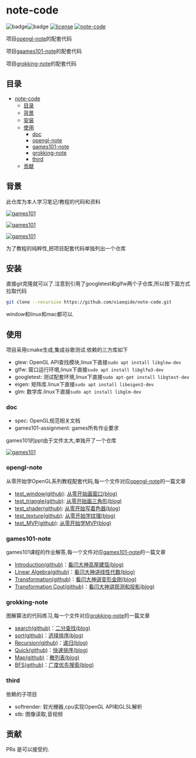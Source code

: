 # note-code

![badge](https://img.shields.io/badge/-GTest-yellow?style=flat&logo=google)![badge](https://img.shields.io/badge/-glfw-orij?style=flat&logo=woo)
[![license](https://img.shields.io/github/license/xiaoqide/note-code.svg)](LICENSE)
[![note-code](https://img.shields.io/badge/opengl-code-brightgreen.svg?style=flat-square)](https://github.com/xiaoqide/note-code)

项目[opengl-note](https://github.com/xiaoqide/opengl-note)的配套代码

项目[gaames101-note](https://github.com/xiaoqide/gaames101-note)的配套代码

项目[grokking-note](https://github.com/xiaoqide/grokking-note)的配套代码

## 目录

- [note-code](#note-code)
  - [目录](#目录)
  - [背景](#背景)
  - [安装](#安装)
  - [使用](#使用)
    - [doc](#doc)
    - [opengl-note](#opengl-note)
    - [games101-note](#games101-note)
    - [grokking-note](#grokking-note)
    - [third](#third)
  - [贡献](#贡献)

## 背景

此仓库为本人学习笔记/教程的代码和资料

[![games101](https://github-readme-stats.vercel.app/api/pin/?username=xiaoqide&repo=opengl-note&show_owner)](https://github.com/xiaoqide/opengl-note)

[![games101](https://github-readme-stats.vercel.app/api/pin/?username=xiaoqide&repo=games101-note&show_owner)](https://github.com/xiaoqide/games101-note)

[![games101](https://github-readme-stats.vercel.app/api/pin/?username=xiaoqide&repo=grokking-note&show_owner)](https://github.com/xiaoqide/grokking-note)

为了教程的纯粹性,把项目配套代码单独列出一个仓库

## 安装

直接git克隆就可以了.注意到引用了googletest和glfw两个子仓库,所以按下面方式拉取代码

```bash
git clone --recursive https://github.com/xiaoqide/note-code.git 
```

window和linux和mac都可以.

## 使用

项目采用cmake生成,集成谷歌测试.依赖的三方库如下

- glew: OpenGL API查找模块,linux下直接`sudo apt install libglew-dev`
- glfw: 窗口运行环境,linux下直接`sudo apt install libglfw3-dev`
- googletest: 测试配套环境,linux下直接`sudo apt-get install libgtest-dev`
- eigen: 矩阵库.linux下直接`sudo apt install libeigen3-dev`
- glm: 数学库.linux下直接`sudo apt install libglm-dev`

### doc

- spec:  OpenGL规范相关文档
- games101-assignment: games所有作业要求

games101的ppt由于文件太大,单独开了一个仓库

[![games101](https://github-readme-stats.vercel.app/api/pin/?username=xiaoqide&repo=games101-ppt&show_owner)](https://github.com/xiaoqide/games101-ppt)

### opengl-note

从零开始学OpenGL系列教程配套代码,每一个文件对应[opengl-note](https://github.com/xiaoqide/opengl-note)的一篇文章

- [test_window(github)](opengl-note/test_window.cpp): [从零开始画窗口(blog)](https://blog.ours1984.top/posts/opengl-window)
- [test_triangle(github)](opengl-note/test_triangle.cpp): [从零开始画三角形(blog)](https://blog.ours1984.top/posts/opengl-triangle)
- [test_shader(github)](opengl-note/test_shader.cpp): [从零开始写着色器(blog)](https://blog.ours1984.top/posts/opengl-shader)
- [test_texture(github)](opengl-note/test_texture.cpp): [从零开始学纹理(blog)](https://blog.ours1984.top/posts/opengl-texture)
- [test_MVP(github)](opengl-note/test_camera.cpp): [从零开始学MVP(blog)](https://blog.ours1984.top/posts/opengl-camera)

### games101-note

games101课程的作业解答,每一个文件对应[games101-note](https://github.com/xiaoqide/games101-note)的一篇文章

- [Introduction(github)](games101-note/games101-01.md)：[看闫大神高屋建瓴(blog)](https://blog.ours1984.top/posts/games101-01)
- [Linear Algebra(github)](games101-note/games101-02.md)：[看闫大神讲线性代数(blog)](https://blog.ours1984.top/posts/games101-02)
- [Transformation(github)](games101-note/games101-03.md)：[看闫大神讲变形金刚(blog)](https://blog.ours1984.top/posts/games101-03)
- [Transformation Cout(github)](games101-note/games101-04.md)：[看闫大神讲观测和投影(blog)](https://blog.ours1984.top/posts/games101-04)

### grokking-note

图解算法的代码练习,每一个文件对应[grokking-note](https://github.com/xiaoqide/grokking-note)的一篇文章

- [search(github)](grokking-note/introduction.cpp)：[二分查找(blog)](https://blog.ours1984.top/posts/grokking-introduction)
- [sort(github)](grokking-note/sort.cpp)：[选择排序(blog)](https://blog.ours1984.top/posts/grokking-select)
- [Recursion(github)](grokking-note/grokking-recursion.md)：[递归(blog)](https://blog.ours1984.top/posts/grokking-recursion)
- [Quick(github)](grokking-note/sort.cpp)：[快速排序(blog)](https://blog.ours1984.top/posts/grokking-quick)
- [Map(github)](grokking-note/grokking-map.md)：[散列表(blog)](https://blog.ours1984.top/posts/grokking-map)
- [BFS(github)](grokking-note/grokking-bfs.md)：[广度优先搜索(blog)](https://blog.ours1984.top/posts/grokking-bfs)

### third

依赖的子项目

- softrender: 软光栅器,cpu实现OpenGL API和GLSL解析
- stb: 图像读取,音视频

## 贡献

PRs 是可以接受的.
